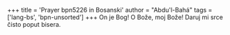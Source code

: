 +++
title = 'Prayer bpn5226 in Bosanski'
author = "Abdu'l-Bahá"
tags = ['lang-bs', 'bpn-unsorted']
+++
On je Bog! O Bože, moj Bože! Daruj mi srce čisto poput bisera.
